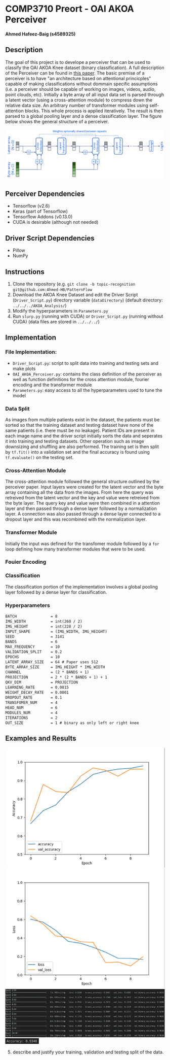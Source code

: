 # COMP3710 Preort - OAI AKOA Perceiver
#### Ahmed Hafeez-Baig (s4589325)

## Description
The goal of this project is to develope a perceiver that can be used to classify the OAI AKOA Knee dataset (binary classification). A full description of the Perceiver can be found in [this paper](https://arxiv.org/abs/2103.03206). The basic premise of a perceiver is to have "an architecture based on attentional princicples" capable of making classifications without dommain specific assumptions (i.e. a perceiver should be capable of working on images, videos, audio, point clouds, etc). Initially a byte array of all input data set is parsed through a latent vector (using a cross-attention module) to compress down the relative data size. An arbitrary number of transformer modules using self-attention blocks. This whole process is applied iteratively. The result is then parsed to a global pooling layer and a dense classification layer. The figure below shows the general structure of a perceiver.

![](Images/Perceiver.png)

## Perceiver Dependencies
- Tensorflow (v2.6)
- Keras (part of Tensorflow)
- Tensorflow Addons (v0.13.0)
- CUDA is desirable (although not needed)

## Driver Script Dependencies
- Pillow
- NumPy

## Instructions
1. Clone the repository (e.g. `git clone -b topic-recognition git@github.com:Ahmed-HB/PatternFlow`
2. Download the AKOA Knee Dataset and edit the Driver Script (`Driver_Script.py`) directory variable (`dataDirectory`) (default directory: `../../../AKOA_Analysis/`)
3. Modify the hyperparameters in `Parameters.py`
4. Run `slurp.py` (running with CUDA) or `Driver_Script.py` (running without CUDA) (data files are stored in `../../../`)

## Implementation
### File Implementation:
- `Driver_Script.py`: script to split data into training and testing sets and make plots
- `OAI_AKOA_Perceiver.py`: contains the class definition of the perceiver as well as function definitions for the cross attention module, fourier encoding and the transformer module
- `Parameters.py`: easy access to all the hyperparameters used to tune the model

### Data Split
As images from multiple patients exist in the dataset, the patients must be sorted so that the training dataset and testing dataset have none of the same patients (i.e. there must be no leakage). Patient IDs are present in each image name and the driver script initially sorts the data and seperates it into training and testing datasets. Other operation such as image downsizing and shuffling are also performed. The training set is then split by `tf.fit()` into a validation set and the final accuracy is found using `tf.evaluate()` on the testing set.

### Cross-Attention Module
The cross-attention module followed the general structure outlined by the perceiver paper. Input layers were created for the latent vector and the byte array containing all the data from the images. From here the query was retreived from the latent vector and the key and value were retreived from the byte layer. The query key and value were then combined in a attention layer and then passed through a dense layer followed by a normalization layer. A connection was also passed through a dense layer connected to a dropout layer and this was recombined with the normalization layer.

### Transformer Module
Initially the input was defined for the transfomer module followed by a `for` loop defining how many transformer modules that were to be used.

### Fouier Encoding


### Classification
The classification portion of the implementation involves a global pooling layer followed by a dense layer for classification.

### Hyperparameters
```
BATCH				= 8
IMG_WIDTH			= int(260 / 2)
IMG_HEIGHT			= int(228 / 2)
INPUT_SHAPE			= (IMG_WIDTH, IMG_HEIGHT)
SEED				= 3141
BANDS				= 6
MAX_FREQUENCY		= 10
VALIDATION_SPLIT	= 0.2
EPOCHS				= 10
LATENT_ARRAY_SIZE	= 64 # Paper uses 512
BYTE_ARRAY_SIZE		= IMG_HEIGHT * IMG_WIDTH
CHANNEL				= (2 * BANDS + 1)
PROJECTION			= 2 * (2 * BANDS + 1) + 1
QKV_DIM				= PROJECTION
LEARNING_RATE		= 0.0015
WEIGHT_DECAY_RATE	= 0.0001
DROPOUT_RATE		= 0.1
TRANSFOMER_NUM		= 4
HEAD_NUM			= 6
MODULES_NUM			= 4
ITERATIONS			= 2
OUT_SIZE			= 1 # binary as only left or right knee
```

## Examples and Results
![](Images/Accuracy_Plot.png)
![](Images/Loss_Plot.png)
![](Images/Result.png)
![](Images/Accuracy.png)



5. describe and justify your training, validation and testing split of the data.


